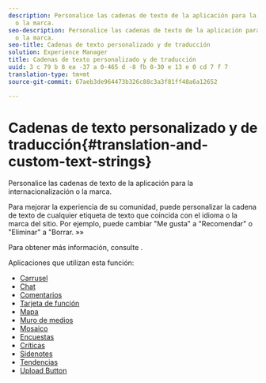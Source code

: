 ```yaml
---
description: Personalice las cadenas de texto de la aplicación para la internacionalización
  o la marca.
seo-description: Personalice las cadenas de texto de la aplicación para la internacionalización
  o la marca.
seo-title: Cadenas de texto personalizado y de traducción
solution: Experience Manager
title: Cadenas de texto personalizado y de traducción
uuid: 3 c 79 b 8 ea -37 a 0-465 d -8 fb 0-30 e 13 e 0 cd 7 f 7
translation-type: tm+mt
source-git-commit: 67aeb3de964473b326c88c3a3f81ff48a6a12652

---
```



# Cadenas de texto personalizado y de traducción{#translation-and-custom-text-strings}

Personalice las cadenas de texto de la aplicación para la internacionalización o la marca.

Para mejorar la experiencia de su comunidad, puede personalizar la cadena de texto de cualquier etiqueta de texto que coincida con el idioma o la marca del sitio. Por ejemplo, puede cambiar "Me gusta" a "Recomendar" o "Eliminar" a "Borrar. »»

Para obtener más información, consulte [](../c-settings-other/c-translation-sets/c-translation-sets.md#c_translation_sets).

Aplicaciones que utilizan esta función:

* [Carrusel](../c-about-apps/c-carousel-app/c-carousel-app.md#c_carousel_app)
* [Chat](../c-about-apps/c-chat-app/c-chat-app.md#c_chat_app)
* [Comentarios](/help/using/c-about-apps/c-comments/c-comments.md)
* [Tarjeta de función](../c-about-apps/c-feature-card-app/c-feature-card-app.md#c_feature_card_app)
* [Mapa](../c-about-apps/c-map-app/c-map-app.md#c_map_app)
* [Muro de medios](../c-about-apps/c-media-wall-app/c-media-wall-app.md#c_media_wall_app)
* [Mosaico](../c-about-apps/c-mosaic-app/c-mosaic-app.md#c_mosaic_app)
* [Encuestas](../c-about-apps/c-polls-app/c-polls-app.md#c_polls_app)
* [Críticas](../c-about-apps/c-reviews-app/c-reviews-app.md#c_reviews_app)
* [Sidenotes](../c-about-apps/c-sidenotes-app/c-sidenotes-app.md#c_sidenotes_app)
* [Tendencias](../c-about-apps/c-trending-app/c-trending-app.md#c_trending_app)
* [Upload Button](../c-about-apps/c-upload-button-app/c-upload-button-app.md#c_upload_button_app)

